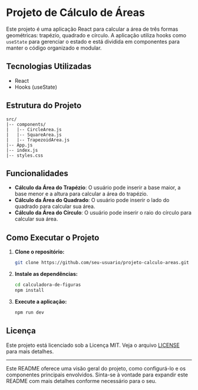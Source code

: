 # Projeto de Cálculo de Áreas

Este projeto é uma aplicação React para calcular a área de três formas geométricas: trapézio, quadrado e círculo. A aplicação utiliza hooks como `useState` para gerenciar o estado e está dividida em componentes para manter o código organizado e modular.

## Tecnologias Utilizadas

- React
- Hooks (useState)

## Estrutura do Projeto

```
src/
|-- components/
|   |-- CircleArea.js
|   |-- SquareArea.js
|   |-- TrapezoidArea.js
|-- App.js
|-- index.js
|-- styles.css
```

## Funcionalidades

- **Cálculo da Área do Trapézio**: O usuário pode inserir a base maior, a base menor e a altura para calcular a área do trapézio.
- **Cálculo da Área do Quadrado**: O usuário pode inserir o lado do quadrado para calcular sua área.
- **Cálculo da Área do Círculo**: O usuário pode inserir o raio do círculo para calcular sua área.

## Como Executar o Projeto

1. **Clone o repositório:**
   ```bash
   git clone https://github.com/seu-usuario/projeto-calculo-areas.git
   ```

2. **Instale as dependências:**
   ```bash
   cd calculadora-de-figuras
   npm install
   ```

3. **Execute a aplicação:**
   ```bash
   npm run dev
   ```
  

## Licença

Este projeto está licenciado sob a Licença MIT. Veja o arquivo [LICENSE](LICENSE) para mais detalhes.

---

Este README oferece uma visão geral do projeto, como configurá-lo e os componentes principais envolvidos. Sinta-se à vontade para expandir este README com mais detalhes conforme necessário para o seu.
